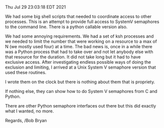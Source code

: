 Thu Jul 29 23:03:18 EDT 2021

We had some big shell scripts that needed to coordinate access to other processes.
This is an attempt to provide full access to SystemV semaphores to the command line.
There is a python callable version also.

We had some annoying requirements.  We had a set of ksh processes and we needed to limit
the number that were working on a resource to a max of N (we mostly used four) at a time.
The bad news is, once in a while there was a Python process that had to take over
and not let anybody else with that resource for the duration.  It did not take long but
it had to have exclusive access.  After investigating endless possible ways of doing
the exclusion and limiting, I arrived at a Unix System V semaphore version that used
these routines.

I wrote them on the clock but there is nothing about them that is propriety.

If nothing else, they can show how to do System V semaphores from C and Python.

There are other Python semaphore interfaces out there but this did exactly what I wanted, no more.


Regards,
/Bob Bryan
